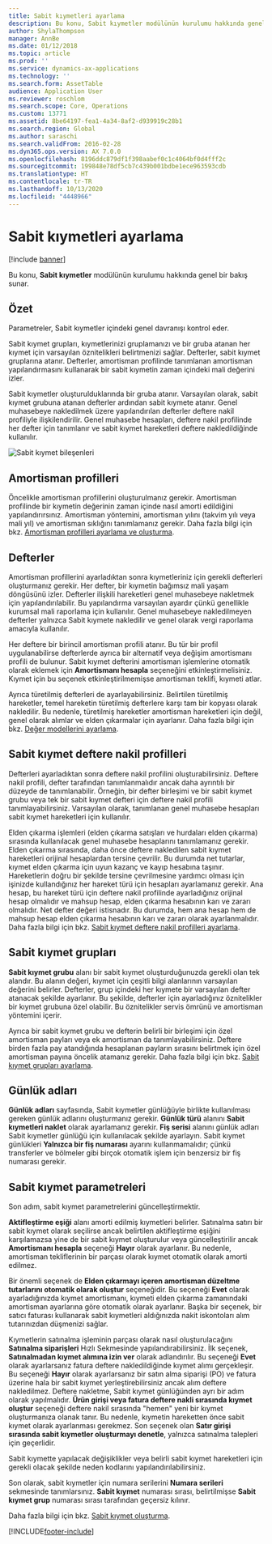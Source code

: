 ```yaml
---
title: Sabit kıymetleri ayarlama
description: Bu konu, Sabit kıymetler modülünün kurulumu hakkında genel bir bakış sunar.
author: ShylaThompson
manager: AnnBe
ms.date: 01/12/2018
ms.topic: article
ms.prod: ''
ms.service: dynamics-ax-applications
ms.technology: ''
ms.search.form: AssetTable
audience: Application User
ms.reviewer: roschlom
ms.search.scope: Core, Operations
ms.custom: 13771
ms.assetid: 8be64197-fea1-4a34-8af2-d939919c28b1
ms.search.region: Global
ms.author: saraschi
ms.search.validFrom: 2016-02-28
ms.dyn365.ops.version: AX 7.0.0
ms.openlocfilehash: 8196ddc879df1f398aabef0c1c4064bf0d4fff2c
ms.sourcegitcommit: 199848e78df5cb7c439b001bdbe1ece963593cdb
ms.translationtype: HT
ms.contentlocale: tr-TR
ms.lasthandoff: 10/13/2020
ms.locfileid: "4448966"
---
```

# <a name="set-up-fixed-assets"></a>Sabit kıymetleri ayarlama

[!include [banner](../includes/banner.md)]

Bu konu, **Sabit kıymetler** modülünün kurulumu hakkında genel bir bakış sunar.

## <a name="overview"></a>Özet

Parametreler, Sabit kıymetler içindeki genel davranışı kontrol eder.

Sabit kıymet grupları, kıymetlerinizi gruplamanızı ve bir gruba atanan her kıymet için varsayılan öznitelikleri belirtmenizi sağlar. Defterler, sabit kıymet gruplarına atanır. Defterler, amortisman profilinde tanımlanan amortisman yapılandırmasını kullanarak bir sabit kıymetin zaman içindeki mali değerini izler.

Sabit kıymetler oluşturulduklarında bir gruba atanır. Varsayılan olarak, sabit kıymet grubuna atanan defterler ardından sabit kıymete atanır. Genel muhasebeye nakledilmek üzere yapılandırılan defterler deftere nakil profiliyle ilişkilendirilir. Genel muhasebe hesapları, deftere nakil profilinde her defter için tanımlanır ve sabit kıymet hareketleri deftere nakledildiğinde kullanılır.

![Sabit kıymet bileşenleri](./media/FAComponents_Updated.png)

## <a name="depreciation-profiles"></a>Amortisman profilleri

Öncelikle amortisman profillerini oluşturulmanız gerekir. Amortisman profilinde bir kıymetin değerinin zaman içinde nasıl amorti edildiğini yapılandırırsınız. Amortisman yöntemini, amortisman yılını (takvim yılı veya mali yıl) ve amortisman sıklığını tanımlamanız gerekir. Daha fazla bilgi için bkz. [Amortisman profilleri ayarlama ve oluşturma](tasks/set-up-depreciation-profiles.md).

## <a name="books"></a>Defterler

Amortisman profillerini ayarladıktan sonra kıymetleriniz için gerekli defterleri oluşturmanız gerekir. Her defter, bir kıymetin bağımsız mali yaşam döngüsünü izler. Defterler ilişkili hareketleri genel muhasebeye nakletmek için yapılandırılabilir. Bu yapılandırma varsayılan ayardır çünkü genellikle kurumsal mali raporlama için kullanılır. Genel muhasebeye nakledilmeyen defterler yalnızca Sabit kıymete nakledilir ve genel olarak vergi raporlama amacıyla kullanılır.

Her deftere bir birincil amortisman profili atanır. Bu tür bir profil uygulanabilirse defterlerde ayrıca bir alternatif veya değişim amortismanı profili de bulunur. Sabit kıymet defterini amortisman işlemlerine otomatik olarak eklemek için **Amortismanı hesapla** seçeneğini etkinleştirmelisiniz. Kıymet için bu seçenek etkinleştirilmemişse amortisman teklifi, kıymeti atlar.

Ayrıca türetilmiş defterleri de ayarlayabilirsiniz. Belirtilen türetilmiş hareketler, temel hareketin türetilmiş defterlere karşı tam bir kopyası olarak nakledilir. Bu nedenle, türetilmiş hareketler amortisman hareketleri için değil, genel olarak alımlar ve elden çıkarmalar için ayarlanır. Daha fazla bilgi için bkz. [Değer modellerini ayarlama](tasks/set-up-value-models.md).

## <a name="fixed-asset-posting-profiles"></a>Sabit kıymet deftere nakil profilleri

Defterleri ayarladıktan sonra deftere nakil profilini oluşturabilirsiniz. Deftere nakil profili, defter tarafından tanımlanmalıdır ancak daha ayrıntılı bir düzeyde de tanımlanabilir. Örneğin, bir defter birleşimi ve bir sabit kıymet grubu veya tek bir sabit kıymet defteri için deftere nakil profili tanımlayabilirsiniz. Varsayılan olarak, tanımlanan genel muhasebe hesapları sabit kıymet hareketleri için kullanılır.

Elden çıkarma işlemleri (elden çıkarma satışları ve hurdaları elden çıkarma) sırasında kullanılacak genel muhasebe hesaplarını tanımlamanız gerekir. Elden çıkarma sırasında, daha önce deftere nakledilen sabit kıymet hareketleri orijinal hesaplardan tersine çevrilir. Bu durumda net tutarlar, kıymet elden çıkarma için uyun kazanç ve kayıp hesabına taşınır. Hareketlerin doğru bir şekilde tersine çevrilmesine yardımcı olması için işinizde kullandığınız her hareket türü için hesapları ayarlamanız gerekir. Ana hesap, bu hareket türü için deftere nakil profilinde ayarladığınız orijinal hesap olmalıdır ve mahsup hesap, elden çıkarma hesabının karı ve zararı olmalıdır. Net defter değeri istisnadır. Bu durumda, hem ana hesap hem de mahsup hesap elden çıkarma hesabının karı ve zararı olarak ayarlanmalıdır. Daha fazla bilgi için bkz. [Sabit kıymet deftere nakil profilleri ayarlama](tasks/set-up-fixed-asset-posting-profiles.md).

## <a name="fixed-asset-groups"></a>Sabit kıymet grupları

**Sabit kıymet grubu** alanı bir sabit kıymet oluşturduğunuzda gerekli olan tek alandır. Bu alanın değeri, kıymet için çeşitli bilgi alanlarının varsayılan değerini belirler. Defterler, grup içindeki her kıymete bir varsayılan defter atanacak şekilde ayarlanır. Bu şekilde, defterler için ayarladığınız öznitelikler bir kıymet grubuna özel olabilir. Bu öznitelikler servis ömrünü ve amortisman yöntemini içerir.

Ayrıca bir sabit kıymet grubu ve defterin belirli bir birleşimi için özel amortisman payları veya ek amortisman da tanımlayabilirsiniz. Deftere birden fazla pay atandığında hesaplanan payların sırasını belirtmek için özel amortisman payına öncelik atamanız gerekir. Daha fazla bilgi için bkz. [Sabit kıymet grupları ayarlama](tasks/set-up-fixed-asset-groups.md).

## <a name="journal-names"></a>Günlük adları

**Günlük adları** sayfasında, Sabit kıymetler günlüğüyle birlikte kullanılması gereken günlük adlarını oluşturmanız gerekir. **Günlük türü** alanını **Sabit kıymetleri naklet** olarak ayarlamanız gerekir. **Fiş serisi** alanını günlük adları Sabit kıymetler günlüğü için kullanılacak şekilde ayarlayın. Sabit kıymet günlükleri **Yalnızca bir fiş numarası** ayarını kullanmamalıdır; çünkü transferler ve bölmeler gibi birçok otomatik işlem için benzersiz bir fiş numarası gerekir.

## <a name="fixed-asset-parameters"></a>Sabit kıymet parametreleri

Son adım, sabit kıymet parametrelerini güncelleştirmektir.

**Aktifleştirme eşiği** alanı amorti edilmiş kıymetleri belirler. Satınalma satırı bir sabit kıymet olarak seçilirse ancak belirtilen aktifleştirme eşiğini karşılamazsa yine de bir sabit kıymet oluşturulur veya güncelleştirilir ancak **Amortismanı hesapla** seçeneği **Hayır** olarak ayarlanır. Bu nedenle, amortisman tekliflerinin bir parçası olarak kıymet otomatik olarak amorti edilmez.

Bir önemli seçenek de **Elden çıkarmayı içeren amortisman düzeltme tutarlarını otomatik olarak oluştur** seçeneğidir. Bu seçeneği **Evet** olarak ayarladığınızda kıymet amortismanı, kıymeti elden çıkarma zamanındaki amortisman ayarlarına göre otomatik olarak ayarlanır. Başka bir seçenek, bir satıcı faturası kullanarak sabit kıymetleri aldığınızda nakit iskontoları alım tutarınızdan düşmenizi sağlar.

Kıymetlerin satınalma işleminin parçası olarak nasıl oluşturulacağını **Satınalma siparişleri** Hızlı Sekmesinde yapılandırabilirsiniz. İlk seçenek, **Satınalmadan kıymet alımına izin ver** olarak adlandırılır. Bu seçeneği **Evet** olarak ayarlarsanız fatura deftere nakledildiğinde kıymet alımı gerçekleşir. Bu seçeneği **Hayır** olarak ayarlarsanız bir satın alma siparişi (PO) ve fatura üzerine hala bir sabit kıymet yerleştirebilirsiniz ancak alım deftere nakledilmez. Deftere nakletme, Sabit kıymet günlüğünden ayrı bir adım olarak yapılmalıdır. **Ürün girişi veya fatura deftere nakli sırasında kıymet oluştur** seçeneği deftere nakil sırasında "hemen" yeni bir kıymet oluşturmanıza olanak tanır. Bu nedenle, kıymetin hareketten önce sabit kıymet olarak ayarlanması gerekmez. Son seçenek olan **Satır girişi sırasında sabit kıymetler oluşturmayı denetle**, yalnızca satınalma talepleri için geçerlidir.

Sabit kıymette yapılacak değişiklikler veya belirli sabit kıymet hareketleri için gerekli olacak şekilde neden kodlarını yapılandırılabilirsiniz.

Son olarak, sabit kıymetler için numara serilerini **Numara serileri** sekmesinde tanımlarsınız. **Sabit kıymet** numarası sırası, belirtilmişse **Sabit kıymet grup** numarası sırası tarafından geçersiz kılınır.

Daha fazla bilgi için bkz. [Sabit kıymet oluşturma](tasks/create-fixed-asset.md).


[!INCLUDE[footer-include](../../includes/footer-banner.md)]